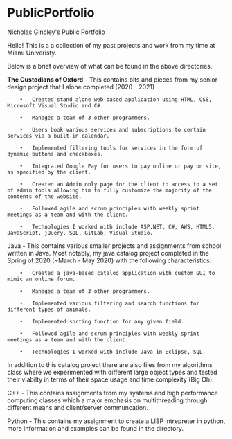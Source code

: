 # PublicPortfolio
Nicholas Gincley's Public Portfolio

Hello! This is a a collection of my past projects and work from my time at Miami Univeristy.

Below is a brief overview of what can be found in the above directories.

<b>The Custodians of Oxford</b> - This contains bits and pieces from my senior design project that I alone completed (2020 - 2021)

        •	Created stand alone web-based application using HTML, CSS, Microsoft Visual Studio and C#.

        •	Managed a team of 3 other programmers.

        •	Users book various services and subscriptions to certain services via a built-in calendar. 

        •	Implemented filtering tools for services in the form of dynamic buttons and checkboxes.

        •	Integrated Google Pay for users to pay online or pay on site, as specified by the client. 

        •	Created an Admin only page for the client to access to a set of admin tools allowing him to fully customize the majority of the contents of the website.

        •	Followed agile and scrum principles with weekly sprint meetings as a team and with the client.

        •	Technologies I worked with include ASP.NET, C#, AWS, HTML5, JavaScript, jQuery, SQL, GitLab, Visual Studio.

Java - This contains various smaller projects and assignments from school written in Java. 
Most notably, my java catalog project completed in the Spring of 2020 (~March - May 2020) with the following characteristics:

        •	Created a java-based catalog application with custom GUI to mimic an online forum.

        •	Managed a team of 3 other programmers.

        •	Implemented various filtering and search functions for different types of animals.

        •	Implemented sorting function for any given field.

        •	Followed agile and scrum principles with weekly sprint meetings as a team and with the client.

        •	Technologies I worked with include Java in Eclipse, SQL.

In addition to this catalog project there are also files from my algorithms class where we experimented with different large object types and tested their viabilty in terms of their space usage and time complexity (Big Oh).

C++ - This contains assignments from my systems and high performance computing classes which a major emphasis on multithreading through different means and client/server communcation. 

Python - This contains my assignment to create a LISP intrepreter in python, more information and examples can be found in the directory. 

